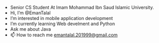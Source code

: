 - Senior CS Student At Imam Mohammad Ibn Saud Islamic University.
-   Hi, I’m @EmanTalal 
- I’m interested in mobile application development
-  I’m currently learning Web develment and Python 
- Ask me about Java
- 📫 How to reach me emantalal.201999@gmail.com

<!---
EmanTalal/EmanTalal is a ✨ special ✨ repository because its `README.md` (this file) appears on your GitHub profile.
You can click the Preview link to take a look at your changes.
--->
